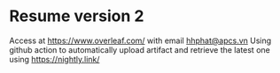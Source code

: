 # Resume version 2
Access at https://www.overleaf.com/ with email hhphat@apcs.vn
Using github action to automatically upload artifact and retrieve the latest one using https://nightly.link/ 
